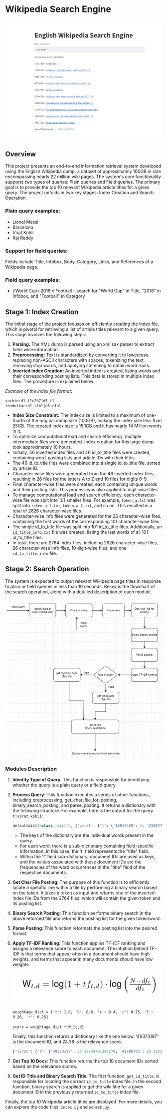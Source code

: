 # Wikipedia Search Engine

[![Video](media/virat_kohli_plain_query_results.png)](media/search_engine_streamlit.mkv)

## Overview

This project presents an end-to-end information retrieval system developed using the English Wikipedia dump, a dataset of approximately 100GB in size encompassing nearly 22 million wiki pages. The system's core functionality supports two types of queries: Plain queries and Field queries. The primary goal is to provide the top 10 relevant Wikipedia article titles for a given query. The project unfolds in two key stages: Index Creation and Search Operation.

### Plain query examples:

- Lionel Messi
- Barcelona
- Virat Kohli
- Raj Reddy

### Support for field queries:

Fields include Title, Infobox, Body, Category, Links, and References of a Wikipedia page.

### Field query examples:

- t:World Cup i:2018 c:Football – search for "World Cup" in Title, "2018" in Infobox, and "Football" in Category

## Stage 1: Index Creation

The initial stage of the project focuses on efficiently creating the index file, which is pivotal for retrieving a list of article titles relevant to a given query. This stage involves the following steps:

1. **Parsing:** The XML dump is parsed using an xml.sax parser to extract field-wise information.
2. **Preprocessing:** Text is standardized by converting it to lowercase, replacing non-ASCII characters with spaces, tokenizing the text, removing stop words, and applying stemming to obtain word roots.
3. **Inverted Index Creation:** An inverted index is created, listing words and their corresponding posting lists. This data is stored in multiple index files. The procedure is explained below.

*Example of the index file format*:

```
sachin:d1-t1c2b7|d5-t1
tendulkar:d1-t1b1|d6-c1b1

```

- **Index Size Constraint:** The index size is limited to a maximum of one-fourth of the original dump size (100GB), making the index size less than 25GB. The created index size is 15.1GB and it has nearly 14 Million words in it.
- To optimize computational load and search efficiency, multiple intermediate files were generated. Index creation for this large dump took approximately 10 hours.
- Initially, 46 inverted index files and 46 id_to_title files were created, containing word-posting lists and article IDs with their titles.
- The 46 id_to_title files were combined into a single id_to_title file, sorted by article ID.
- Character-wise files were generated from the 46 inverted index files, resulting in 26 files for the letters A to Z and 10 files for digits 0-9.
- Final character-wise files were created, each containing unique words and their posting lists. This process was also applied to digit-wise files.
- To manage computational load and search efficiency, each character-wise file was split into 101 smaller files. For example, `token_a.txt` was split into `token_a_1.txt`, `token_a_2.txt`, and so on. This resulted in a total of 2626 character-wise files.
- Character-wise info files were generated for the 26 character-wise files, containing the first words of the corresponding 101 character-wise files.
- The single id_to_title file was split into 101 id_to_title files. Additionally, an `id_title_info.txt` file was created, listing the last words of all 101 id_to_title files.
- In total, there are 2764 index files, including 2626 character-wise files, 26 character-wise info files, 10 digit-wise files, and one `id_to_title_info` file.

## Stage 2: Search Operation

The system is expected to output relevant Wikipedia page titles in response to plain or field queries in less than 10 seconds. Below is the flowchart of the search operation, along with a detailed description of each module.

![Search Operation](media/Search_pipeline.png)

### Modules Description

1. **Identify Type of Query**: This function is responsible for identifying whether the query is a plain query or a field query.

2. **Process Query**: This function executes a series of other functions, including preprocessing, get_char_file_for_posting, binary_search_posting, and parse_posting. It returns a dictionary with the following structure. For example, here is the output for the query `t:virat kohli`:

    ```python
    defaultdict(<class 'dict'>, {'virat': {'t': {'16017429': 1, '21987751': 1, '35009332': 1, '32': 1, '555143': 1, '949199': 1}}, 'koh': {'t': {'16966': 1, '235565': 1, '286311': 1, ...}})
    ```

    - The keys of the dictionary are the individual words present in the query.
    - For each word, there is a sub-dictionary containing field-specific information. In this case, the 't' field represents the "title" field.
    - Within the 't' field sub-dictionary, document IDs are used as keys, and the values associated with these document IDs are the frequencies of the word occurrences in the "title" field of the respective documents.

3. **Get Char File Posting**: The purpose of this function is to efficiently locate a specific line within a file by performing a binary search based on the token. It takes a token as input and returns one of the inverted index file IDs from the 2764 files, which will contain the given token and its posting list.

4. **Binary Search Posting**: This function performs binary search in the above returned file and returns the posting list for the given token/word.

5. **Parse Posting**: This function reformats the posting list into the desired format.

6. **Apply TF-IDF Ranking**: This function applies TF-IDF ranking and assigns a relevance score to each document. The intuition behind TF-IDF is that terms that appear often in a document should have high weights, and terms that appear in many documents should have low weights.

    ![TF-IDF Formula](media/tf-idf-formula.png)

    ```
    weightage_dict = {'t': 1.0, 'b': 0.6, 'c': 0.4, 'i': 0.75, 'l': 0.20, 'r': 0.25}

    score = weightage_dict * W_{t,d}
    ```

    Finally, this function returns a dictionary like the one below. '49373197' is the document ID, and 24.38 is the relevance score.

    ```python
    {'virat': {'t': {'49373197': 24.38534791343279, '41780702': 24.38534791343279, '16017429': 24.38534791343279}}
    ```

7. **Get Top 10 Docs**: This function returns the top 10 document IDs sorted based on the relevance scores.

8. **Get ID Title and Binary Search Title**: The first function, `get_id_title`, is responsible for locating the correct `id_to_title` index file. In the second function, binary search is applied to get the wiki title for a given document ID in the previously returned `id_to_title` index file.

Finally, the top 10 Wikipedia article titles are displayed. For more details, you can explore the code files: `Index.py` and `Search.py`.
